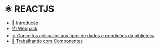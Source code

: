 # :atom_symbol: REACTJS

- [:page_facing_up: Introdução](introducao.md)
- [:package: Webpack](webpack.md)
- [:atom_symbol: Conceitos aplicados aos tipos de dados e condições da biblioteca](dados-condicoes.md)
- [:bricks: Trabalhando com Componentes](componentes.md)
